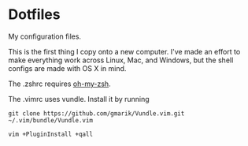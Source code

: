 Dotfiles
========

My configuration files.

This is the first thing I copy onto a new computer.
I've made an effort to make everything work across Linux, Mac, and Windows, but the shell configs are made with OS X in mind.

The .zshrc requires [oh-my-zsh](https://github.com/robbyrussell/oh-my-zsh).

The .vimrc uses vundle. Install it by running

``git clone https://github.com/gmarik/Vundle.vim.git ~/.vim/bundle/Vundle.vim``

``vim +PluginInstall +qall``
